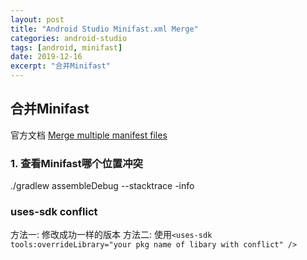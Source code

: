 ```yaml
---
layout: post
title: "Android Studio Minifast.xml Merge"
categories: android-studio
tags: [android, minifast]
date: 2019-12-16
excerpt: "合并Minifast"
---
```


## 合并Minifast
官方文档
[Merge multiple manifest files](https://developer.android.google.cn//studio/build/manifest-merge.html)

### 1. 查看Minifast哪个位置冲突

  ./gradlew assembleDebug --stacktrace -info


### uses-sdk conflict

  方法一: 修改成功一样的版本 <recommend>
  方法二: 使用`<uses-sdk tools:overrideLibrary="your pkg name of libary with conflict" />`

  

